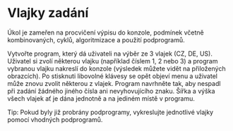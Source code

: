 # Vlajky zadání


Úkol je zameřen na procvičení výpisu do konzole, podmínek včetně kombinovaných, cyklů, algoritmizace a použití podprogramů.

Vytvořte program, který dá uživateli na výběr ze 3 vlajek (CZ, DE, US). Uživatel si zvolí některou vlajku (například číslem 1, 2 nebo 3) a program vybranou vlajku nakreslí do konzole (výsledek můžete vidět na přiložených obrazcích). Po stisknuti libovolné klávesy se opět objeví menu a uživatel může znovu zvolit některou z vlajek. Program navrhněte tak, aby nespadl při zadání žádného jiného čísla ani nevyhovujícího znaku. Šířka a výška všech vlajek ať je dána jednotně a na jediném místě v programu.

Tip: Pokud byly již probrány podprogramy, vykreslujte jednotlivé vlajky pomocí vhodných podprogramů.
